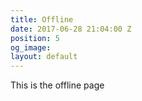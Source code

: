 ```yaml
---
title: Offline
date: 2017-06-28 21:04:00 Z
position: 5
og_image:
layout: default
---
```


This is the offline page
